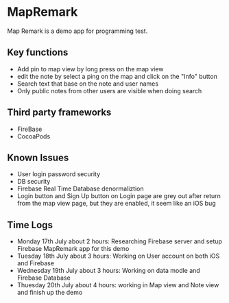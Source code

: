 # MapRemark
Map Remark is a demo app for programming test. 

## Key functions
* Add pin to map view by long press on the map view
* edit the note by select a ping on the map and click on the "Info" button
* Search text that base on the note and user names
* Only public notes from other users are visible when doing search

## Third party frameworks
* FireBase
* CocoaPods

## Known Issues
* User login password security
* DB security
* Firebase Real Time Database denormaliztion
* Login button and Sign Up button on Login page are grey out after return from the map view page, but they are enabled, it seem like an iOS bug

## Time Logs
* Monday 17th July about 2 hours: Researching Firebase server and setup Firebase MapRemark app for this demo
* Tuesday 18th July about 3 hours: Working on User account on both iOS and Firebase
* Wednesday 19th July about 3 hours: Working on data modle and Firebase Database
* Thuesday 20th July about 4 hours: working in Map view and Note view and finish up the demo